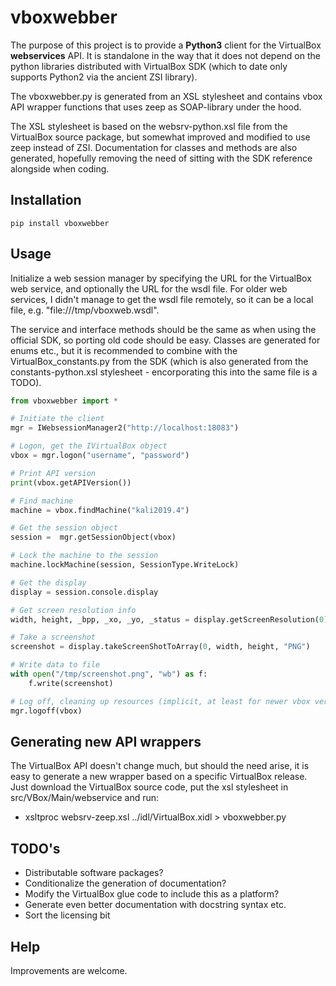 # vboxwebber
The purpose of this project is to provide a <b>Python3</b> client for the VirtualBox <b>webservices</b> API. It is standalone in the way that it does not depend on the python libraries distributed with VirtualBox SDK (which to date only supports Python2 via the ancient ZSI library).

The vboxwebber.py is generated from an XSL stylesheet and contains vbox API wrapper functions that uses zeep as SOAP-library under the hood.

The XSL stylesheet is based on the websrv-python.xsl file from the VirtualBox source package, but somewhat improved and modified to use zeep instead of ZSI. Documentation for classes and methods are also generated, hopefully removing the need of sitting with the SDK reference alongside when coding.

## Installation
```
pip install vboxwebber
```

## Usage
Initialize a web session manager by specifying the URL for the VirtualBox web service, and optionally the URL for the wsdl file. For older web services, I didn't manage to get the wsdl file remotely, so it can be a local file, e.g. "file:///tmp/vboxweb.wsdl".

The service and interface methods should be the same as when using the official SDK, so porting old code should be easy. Classes are generated for enums etc., but it is recommended to combine with the VirtualBox_constants.py from the SDK (which is also generated from the constants-python.xsl stylesheet - encorporating this into the same file is a TODO).

```python
from vboxwebber import *

# Initiate the client
mgr = IWebsessionManager2("http://localhost:18083")

# Logon, get the IVirtualBox object
vbox = mgr.logon("username", "password")

# Print API version
print(vbox.getAPIVersion())

# Find machine
machine = vbox.findMachine("kali2019.4")

# Get the session object
session =  mgr.getSessionObject(vbox)

# Lock the machine to the session
machine.lockMachine(session, SessionType.WriteLock)

# Get the display
display = session.console.display

# Get screen resolution info
width, height, _bpp, _xo, _yo, _status = display.getScreenResolution(0)

# Take a screenshot
screenshot = display.takeScreenShotToArray(0, width, height, "PNG")

# Write data to file
with open("/tmp/screenshot.png", "wb") as f:
    f.write(screenshot)

# Log off, cleaning up resources (implicit, at least for newer vbox versions)
mgr.logoff(vbox)
```

## Generating new API wrappers
The VirtualBox API doesn't change much, but should the need arise, it is easy to generate a new wrapper based on a specific VirtualBox release. Just download the VirtualBox source code, put the xsl stylesheet in src/VBox/Main/webservice and run:
  *  xsltproc websrv-zeep.xsl ../idl/VirtualBox.xidl > vboxwebber.py

## TODO's
  * Distributable software packages?
  * Conditionalize the generation of documentation?
  * Modify the VirtualBox glue code to include this as a platform?
  * Generate even better documentation with docstring syntax etc.
  * Sort the licensing bit
    
## Help
Improvements are welcome.
